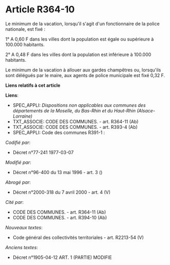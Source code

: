 # Article R364-10

Le minimum de la vacation, lorsqu'il s'agit d'un fonctionnaire de la police nationale, est fixé :

1° A 0,60 F dans les villes dont la population est égale ou supérieure à 100.000 habitants.

2° A 0,48 F dans les villes dont la population est inférieure à 100.000 habitants.

Le minimum de la vacation à allouer aux gardes champêtres ou, lorsqu'ils sont délégués par le maire, aux agents de police
municipale est fixé 0,32 F.

**Liens relatifs à cet article**

**Liens**:

  - SPEC_APPLI: *Dispositions non applicables aux communes des départements de la Moselle, du Bas-Rhin et du Haut-Rhin (Alsace-Lorraine)*
  - TXT_ASSOCIE: CODE DES COMMUNES. - art. R364-11 (Ab)
  - TXT_ASSOCIE: CODE DES COMMUNES. - art. R393-4 (Ab)
  - SPEC_APPLI: Code des communes R391-1 :

_Codifié par_:

  - Décret n°77-241 1977-03-07

_Modifié par_:

  - Décret n°96-400 du 13 mai 1996 - art. 3 ()

_Abrogé par_:

  - Décret n°2000-318 du 7 avril 2000 - art. 4 (V)

_Cité par_:

  - CODE DES COMMUNES. - art. R364-11 (Ab)
  - CODE DES COMMUNES. - art. R394-10 (Ab)

_Nouveaux textes_:

  - Code général des collectivités territoriales - art. R2213-54 (V)

_Anciens textes_:

  - Décret n°1905-04-12 ART. 1 (PARTIE) MODIFIE

